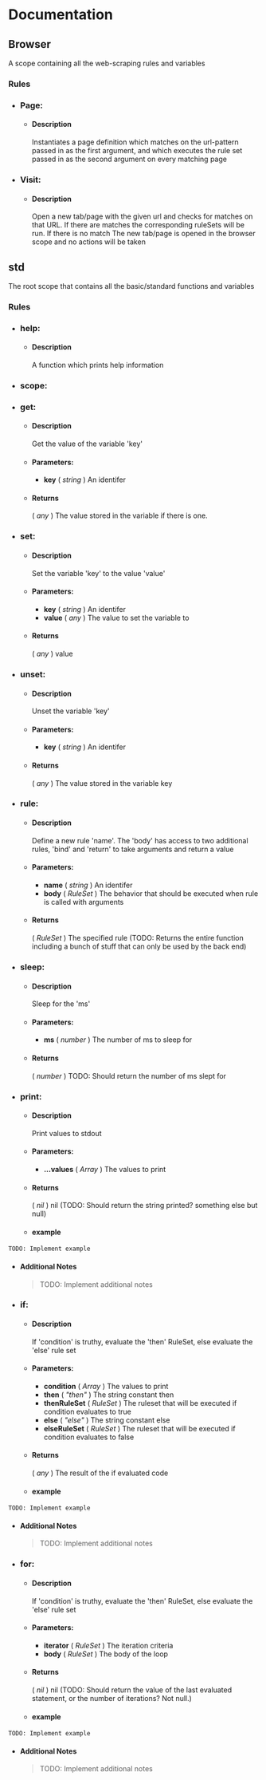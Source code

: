 # Documentation

## Browser

A scope containing all the web-scraping rules and variables

### Rules

- ### Page:
  - #### Description
    Instantiates a page definition which matches on the url-pattern passed in as the first argument, and which executes the rule set passed in as the second argument on every matching page
- ### Visit:
  - #### Description
    Open a new tab/page with the given url and checks for matches on that URL. If there are matches the corresponding ruleSets will be run. If there is no match The new tab/page is opened in the browser scope and no actions will be taken

## std

The root scope that contains all the basic/standard functions and variables

### Rules

- ### help:
  - #### Description
    A function which prints help information
- ### scope:

- ### get:
  - #### Description
    Get the value of the variable 'key'
  - #### Parameters:
    - **key** ( _string_ ) An identifer
  - #### Returns
    ( _any_ ) The value stored in the variable if there is one.
- ### set:
  - #### Description
    Set the variable 'key' to the value 'value'
  - #### Parameters:
    - **key** ( _string_ ) An identifer
    - **value** ( _any_ ) The value to set the variable to
  - #### Returns
    ( _any_ ) value
- ### unset:
  - #### Description
    Unset the variable 'key'
  - #### Parameters:
    - **key** ( _string_ ) An identifer
  - #### Returns
    ( _any_ ) The value stored in the variable key
- ### rule:
  - #### Description
    Define a new rule 'name'. The 'body' has access to two additional rules, 'bind' and 'return' to take arguments and return a value
  - #### Parameters:
    - **name** ( _string_ ) An identifer
    - **body** ( _RuleSet_ ) The behavior that should be executed when rule is called with arguments
  - #### Returns
    ( _RuleSet_ ) The specified rule (TODO: Returns the entire function including a bunch of stuff that can only be used by the back end)
- ### sleep:
  - #### Description
    Sleep for the 'ms'
  - #### Parameters:
    - **ms** ( _number_ ) The number of ms to sleep for
  - #### Returns
    ( _number_ ) TODO: Should return the number of ms slept for
- ### print:
  - #### Description
    Print values to stdout
  - #### Parameters:
    - **...values** ( _Array<any>_ ) The values to print
  - #### Returns
    ( _nil_ ) nil (TODO: Should return the string printed? something else but null)
  - #### example

```
TODO: Implement example
```

- #### Additional Notes
  > TODO: Implement additional notes
- ### if:
  - #### Description
    If 'condition' is truthy, evaluate the 'then' RuleSet, else evaluate the 'else' rule set
  - #### Parameters:
    - **condition** ( _Array<any>_ ) The values to print
    - **then** ( _"then"_ ) The string constant then
    - **thenRuleSet** ( _RuleSet_ ) The ruleset that will be executed if condition evaluates to true
    - **else** ( _"else"_ ) The string constant else
    - **elseRuleSet** ( _RuleSet_ ) The ruleset that will be executed if condition evaluates to false
  - #### Returns
    ( _any_ ) The result of the if evaluated code
  - #### example

```
TODO: Implement example
```

- #### Additional Notes
  > TODO: Implement additional notes
- ### for:
  - #### Description
    If 'condition' is truthy, evaluate the 'then' RuleSet, else evaluate the 'else' rule set
  - #### Parameters:
    - **iterator** ( _RuleSet_ ) The iteration criteria
    - **body** ( _RuleSet_ ) The body of the loop
  - #### Returns
    ( _nil_ ) nil (TODO: Should return the value of the last evaluated statement, or the number of iterations? Not null.)
  - #### example

```
TODO: Implement example
```

- #### Additional Notes
  > TODO: Implement additional notes
